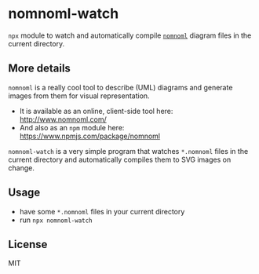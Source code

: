 # nomnoml-watch

`npx` module to watch and automatically compile [`nomnoml`](http://www.nomnoml.com/) diagram files in the current directory.


## More details

`nomnoml` is a really cool tool to describe (UML) diagrams and generate images from them for visual representation.

* It is available as an online, client-side tool here: http://www.nomnoml.com/
* And also as an `npm` module here: https://www.npmjs.com/package/nomnoml

`nomnoml-watch` is a very simple program that watches `*.nomnoml` files in the current directory and automatically compiles them to SVG images on change.


## Usage

* have some `*.nomnoml` files in your current directory
* run `npx nomnoml-watch`


## License

MIT
